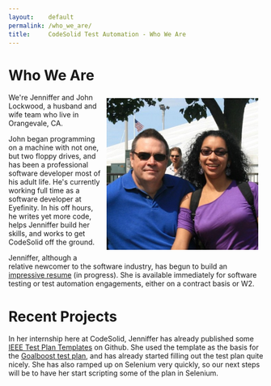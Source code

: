 ```yaml
---
layout:    default
permalink: /who_we_are/
title:     CodeSolid Test Automation - Who We Are
---
```

<style type="text/css">
.nosotros {
    padding: 0;
    margin: 0;
    display: block;
    float:right;
    padding:10px;
    width:px;
    height:300px;
}
</style>


Who We Are
===
<img alt="Jenniffer and John Lockwood" src="/images/JohnAndJenniffer.jpg" class="nosotros" />

We're Jenniffer and John Lockwood, a husband and wife team who live in Orangevale, CA.

John began programming on a machine with not one, but two floppy drives, and has been a professional software developer most of his adult life. He's currently working full time as a software developer at Eyefinity.  In his off hours, he writes yet more code, helps Jenniffer build her skills, and works to get CodeSolid off the ground.

Jenniffer, although a relative newcomer to the software industry, has begun to build an [impressive resume](/JennifferLockwoodResume/) (in progress).  She is available immediately for software testing or test automation engagements, either on a contract basis or W2.

Recent Projects
===

In her internship here at CodeSolid, Jenniffer has already published some [IEEE Test Plan Templates](https://github.com/JennifferLockwood/test_plan_template) on Github.  She used the template as the basis for the [Goalboost test plan](https://github.com/JennifferLockwood/GoalboostTesting), and has already started filling out the test plan quite nicely.  She has also ramped up on Selenium very quickly, so our next steps will be to have her start scripting some of the plan in Selenium.  